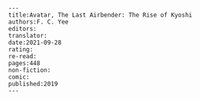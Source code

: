 
    ---
    title:Avatar, The Last Airbender: The Rise of Kyoshi
    authors:F. C. Yee
    editors:
    translator:
    date:2021-09-28
    rating:
    re-read:
    pages:448
    non-fiction:
    comic:
    published:2019
    ---

    